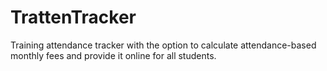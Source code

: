 # TrattenTracker
Training attendance tracker with the option to calculate attendance-based monthly fees and provide it online for all students.
